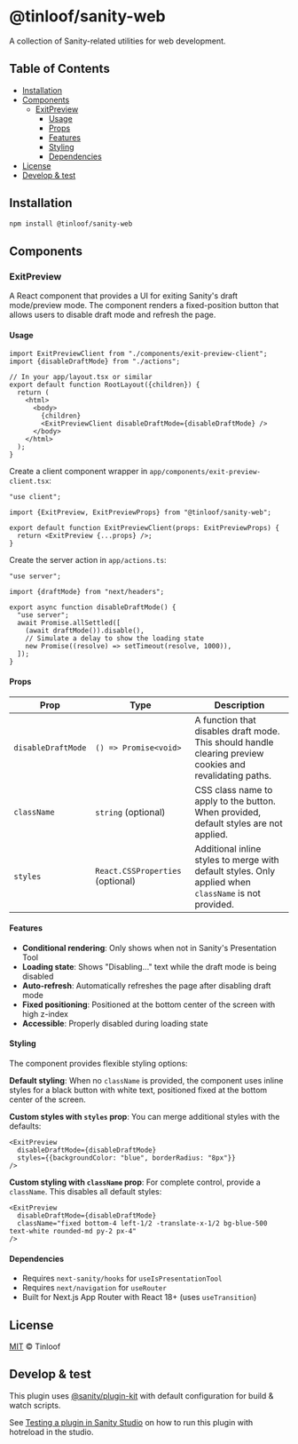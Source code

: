 # @tinloof/sanity-web

A collection of Sanity-related utilities for web development.

## Table of Contents

- [Installation](#installation)
- [Components](#components)
  - [ExitPreview](#exitpreview)
    - [Usage](#usage)
    - [Props](#props)
    - [Features](#features)
    - [Styling](#styling)
    - [Dependencies](#dependencies)
- [License](#license)
- [Develop & test](#develop--test)

## Installation

```sh
npm install @tinloof/sanity-web
```

## Components

### ExitPreview

A React component that provides a UI for exiting Sanity's draft mode/preview mode. The component renders a fixed-position button that allows users to disable draft mode and refresh the page.

#### Usage

```tsx
import ExitPreviewClient from "./components/exit-preview-client";
import {disableDraftMode} from "./actions";

// In your app/layout.tsx or similar
export default function RootLayout({children}) {
  return (
    <html>
      <body>
        {children}
        <ExitPreviewClient disableDraftMode={disableDraftMode} />
      </body>
    </html>
  );
}
```

Create a client component wrapper in `app/components/exit-preview-client.tsx`:

```tsx
"use client";

import {ExitPreview, ExitPreviewProps} from "@tinloof/sanity-web";

export default function ExitPreviewClient(props: ExitPreviewProps) {
  return <ExitPreview {...props} />;
}
```

Create the server action in `app/actions.ts`:

```tsx
"use server";

import {draftMode} from "next/headers";

export async function disableDraftMode() {
  "use server";
  await Promise.allSettled([
    (await draftMode()).disable(),
    // Simulate a delay to show the loading state
    new Promise((resolve) => setTimeout(resolve, 1000)),
  ]);
}
```

#### Props

| Prop               | Type                             | Description                                                                                              |
| ------------------ | -------------------------------- | -------------------------------------------------------------------------------------------------------- |
| `disableDraftMode` | `() => Promise<void>`            | A function that disables draft mode. This should handle clearing preview cookies and revalidating paths. |
| `className`        | `string` (optional)              | CSS class name to apply to the button. When provided, default styles are not applied.                    |
| `styles`           | `React.CSSProperties` (optional) | Additional inline styles to merge with default styles. Only applied when `className` is not provided.    |

#### Features

- **Conditional rendering**: Only shows when not in Sanity's Presentation Tool
- **Loading state**: Shows "Disabling..." text while the draft mode is being disabled
- **Auto-refresh**: Automatically refreshes the page after disabling draft mode
- **Fixed positioning**: Positioned at the bottom center of the screen with high z-index
- **Accessible**: Properly disabled during loading state

#### Styling

The component provides flexible styling options:

**Default styling**: When no `className` is provided, the component uses inline styles for a black button with white text, positioned fixed at the bottom center of the screen.

**Custom styles with `styles` prop**: You can merge additional styles with the defaults:

```tsx
<ExitPreview
  disableDraftMode={disableDraftMode}
  styles={{backgroundColor: "blue", borderRadius: "8px"}}
/>
```

**Custom styling with `className` prop**: For complete control, provide a `className`. This disables all default styles:

```tsx
<ExitPreview
  disableDraftMode={disableDraftMode}
  className="fixed bottom-4 left-1/2 -translate-x-1/2 bg-blue-500 text-white rounded-md py-2 px-4"
/>
```

#### Dependencies

- Requires `next-sanity/hooks` for `useIsPresentationTool`
- Requires `next/navigation` for `useRouter`
- Built for Next.js App Router with React 18+ (uses `useTransition`)

## License

[MIT](LICENSE) © Tinloof

## Develop & test

This plugin uses [@sanity/plugin-kit](https://github.com/sanity-io/plugin-kit)
with default configuration for build & watch scripts.

See [Testing a plugin in Sanity Studio](https://github.com/sanity-io/plugin-kit#testing-a-plugin-in-sanity-studio)
on how to run this plugin with hotreload in the studio.
